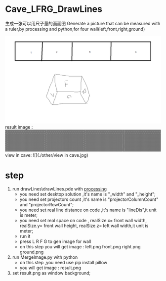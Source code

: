 # Cave_LFRG_DrawLines
 生成一张可以用尺子量的画面图
 Generate a picture that can be measured with a ruler,by processing and python,for four wall(left,front,right,ground)

 ![](./other/viewImage.png)
 result image :
 ![](./result.png)
 view in cave:
 ![](./other/view in cave.jpg)
 
# step
1.	run drawLines\drawLines.pde with [processing](https://processing.org/download)
	-	you need set desktop solution ,it's name is "_width" and "_height";
	-	you need set projectors count ,it's name is "projectorColumnCount" and "projectorRowCount";
	-	you need set real line distance on code ,it's name is "lineDis",it unit is meter;
	-	you need set real space on code , realSize.x= front wall width, realSize.y= front wall height, realSize.z= left wall width,it unit is meter;
	-	run it
	-	press L R F G to gen image for wall 
	-	on this step you will get image : left.png front.png right.png ground.png 
2.	run MergeImage.py with python
	-	on this step ,you need use pip install pillow
	-	you will get image : result.png
3.	set result.png as window background;